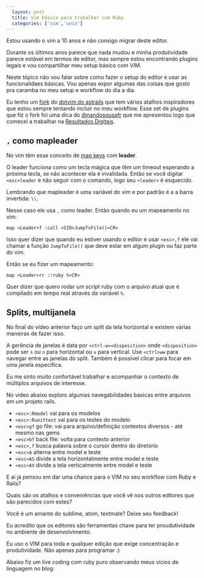 ```yaml
---
  layout: post
  title: Vim básico para trabalhar com Ruby
  categories: ['vim','unix']
---
```


Estou usando o vim a 10 anos e não consigo migrar deste editor.

Durante os últimos anos parece que nada mudou e minha produtividade parece
estável em termos de editor, mas sempre estou encontrando plugins legais e vou compartilhar meu setup básico com VIM.

Neste tópico não vou falar sobre como fazer o setup do editor e usar as
funcionalidaes básicas. Vou apenas expor algumas das coisas que gosto pra
caramba no meu setup e workflow do dia a dia.

Eu tenho um [fork](https://github.com/jonatas/dotvim) do [dotvim do astrails](https://github.com/astrails/dotvim) que tem vários atalhos inspiradores que estou sempre tentando incluir no meu workflow.
Esse set de plugins que fiz o fork foi uma dica do
[@nandosousafr](https://twitter.com/nandosousafr) que me apresentou logo que comecei a trabalhar na [Resultados Digitais](http://resultadosdigitais.com.br).

## `,` como mapleader

No vim têm esse conceito de [map keys](http://vim.wikia.com/wiki/Mapping_keys_in_Vim_-_Tutorial_\(\)) com __leader__.

O leader funciona como um tecla mágica que têm um timeout esperando a próxima
tecla, se não acontecer ela é invalidada. Então se você digitar `<esc>leader` e
não seguir com o comando, logo seu `<leader>` é esquecido.

Lembrando que mapleader é uma variável do vim e por padrão é a a barra
invertida: `\\`.

Nesse caso ele usa `,` como leader. Então quando eu um mapeamento no vim:

    map <Leader>f :call <SID>JumpToFile()<CR>
 
Isso quer dizer que quando eu estiver usando o editor e usar `<esc>,f` ele
vai chamar a função `JumpToFile()` que deve estar em algum plugin ou faz parte do vim.

Então se eu fizer um mapeamento:

    map <Leader>rr :!ruby %<CR>

Quer dizer que quero rodar um script ruby com o arquivo atual que é
compilado em tempo real através da variável `%`.

<script type="text/javascript" src="https://asciinema.org/a/39560.js"
id="asciicast-39560" async></script>

## Splits, multijanela

No final do vídeo anterior faço um split da tela horizontal e existem várias
maneiras de fazer isso.

A gerência de janelas é data por `<ctrl-w><disposition>` onde `<disposition>`
pode ser `s` ou `n` para horizontal ou `v` para vertical. Use `<ctrl>ww`
para navegar entre as janelas do split. Também é possível clicar para focar em uma janela específica.

Eu me sinto muito confortável trabalhar e acompanhar o contexto de múltiplos arquivos de interesse.

No vídeo abaixo exploro algumas navegabilidades basicas entre arquivos em um projeto rails.

* `<esc>:Rmodel` vai para os modelos
* `<esc>:Runittest` vai para os testes do modelo
* `<esc>gf` go file: vai para arquivo/definição contextos diversos - até mesmo nas gems
* `<esc>bf` back file: volta para contexto anterior
* `<esc>,f` busca palavra sobre o cursor dentro do diretório
* `<esc>A` alterna entre model e teste
* `<esc>AS` divide a tela horizontalmente entre model e teste
* `<esc>AV` divide a tela verticalmente entre model e teste

<script type="text/javascript" src="https://asciinema.org/a/39561.js"
id="asciicast-39561" async></script>

E aí já pensou em dar uma chance para o VIM no seu workflow com Ruby e Rails?

Quais são os atalhos e conveniências que você vê nos outros editores que são parecidos com estes?

Você é um amante do sublime, atom, textmate? Deixe seu feedback!

Eu acredito que os editores são ferramentas chave para ter proudutividade no ambiente de desenvolvimento.

Eu uso o VIM para toda e qualquer edição que exige concentração e produtividade. Não apenas para programar :)

Abaixo fiz um live coding com ruby puro observando meus vícios de linguagem no
blog:

<script type="text/javascript" src="https://asciinema.org/a/39562.js" id="asciicast-39562" async></script>
